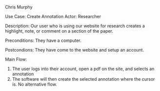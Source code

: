 Chris Murphy

Use Case: Create Annotation
Actor: Researcher

Description: Our user who is using our website for research creates a highlight, note, or comment on a section of the paper.

Preconditions: They have a computer.

Postcondions: They have come to the website and setup an account.

Main Flow:
1) The user logs into their account, open a pdf on the site, and selects an annotation
2) The software will then create the selected annotation where the cursor is.
   No alternative flow.
